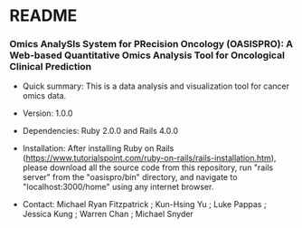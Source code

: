 # README #

### Omics AnalySIs System for PRecision Oncology (OASISPRO): A Web-based Quantitative Omics Analysis Tool for Oncological Clinical Prediction ###

* Quick summary:
This is a data analysis and visualization tool for cancer omics data.

* Version: 
1.0.0

* Dependencies: 
Ruby 2.0.0 and Rails 4.0.0

* Installation: 
After installing Ruby on Rails (https://www.tutorialspoint.com/ruby-on-rails/rails-installation.htm), please download all the source code from this repository, run "rails server" from the "oasispro/bin" directory, and navigate to "localhost:3000/home" using any internet browser.

* Contact: 
Michael Ryan Fitzpatrick <mfitz3 at stanford.edu>;
Kun-Hsing Yu <khyu at stanford.edu>; 
Luke Pappas <lpappas9 at stanford.edu>; 
Jessica Kung <jzkung at stanford.edu>;
Warren Chan <wchan28 at stanford.edu>;
Michael Snyder <mpsnyder at stanford.edu>